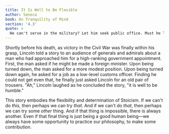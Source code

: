 ```yaml
---
title: It Is Well to Be Flexible
author: Seneca
book: On Tranquility of Mind
section: '4.3'
quote: >
  He can't serve in the military? Let him seek public office. Must he live in the private sector? Let him be a spokesperson. Is he condemned to silence? Let him aid his fellow citizens by silent public witness. Is it dangerous to enter the Forum? Let him display himself, in private homes, at public events and gatherings, as a good associate, faithful friend, and moderate tablemate. Has he lost the duties of a citizen? Let him exercise those of a human being.
---
```


Shortly before his death, as victory in the Civil War was finally within his grasp, Lincoln told a story to an audience of generals and admirals about a man who had approached him for a high-ranking government appointment. First, the man asked if he might be made a foreign minister. Upon being turned down, the man asked for a more modest position. Upon being turned down again, he asked for a job as a low-level customs officer. Finding he could not get even that, he finally just asked Lincoln for an old pair of trousers. "Ah," Lincoln laughed as he concluded the story, "it is well to be humble."

This story embodies the flexibility and determination of Stoicism. If we can't do _this_, then perhaps we can try _that_. And if we can't do _that_, then perhaps we can try some _other_ thing. And if that thing is impossible, there is always another. Even if that final thing is just being a good human being—we always have some opportunity to practice our philosophy, to make some contribution.
